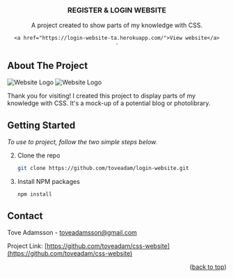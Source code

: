 <div id="top"></div>
<br />
<div align="center">
  <h3 align="center">REGISTER & LOGIN WEBSITE</h3>

  <p align="center">
    A project created to show parts of my knowledge with CSS.
    <br />
    
    <a href="https://login-website-ta.herokuapp.com/">View website</a>
    ·
  </p>
</div>

## About The Project

  ![Website Logo](public/website-screen.png)
 ![Website Logo](public/screenshot.png)


  Thank you for visiting! I created this project to display parts of my knowledge with CSS.
  It's a mock-up of a potential blog or photolibrary.

## Getting Started

_To use to project, follow the two simple steps below._

2. Clone the repo
   ```sh
   git clone https://github.com/toveadam/login-website.git
   ```
3. Install NPM packages
   ```sh
   npm install
   ```

## Contact

Tove Adamsson - toveadamsson@gmail.com

Project Link: [https://github.com/toveadam/css-website](https://github.com/toveadam/css-website)

<p align="right">(<a href="#top">back to top</a>)</p>
